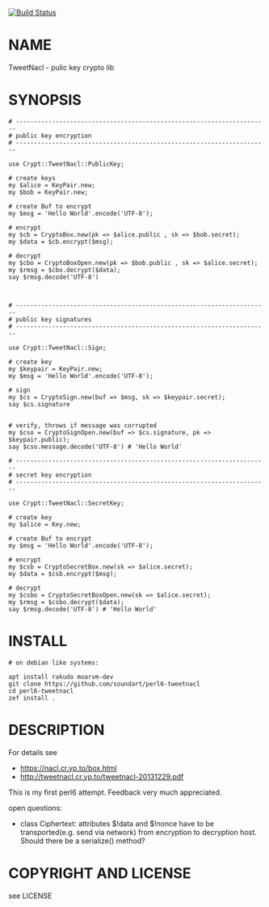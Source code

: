
[![Build Status](https://travis-ci.org/soundart/perl6-tweetnacl.svg?branch=master)](https://travis-ci.org/soundart/perl6-tweetnacl)

NAME
====

TweetNacl - pulic key crypto lib

SYNOPSIS
========

    # ----------------------------------------------------------------------
    # public key encryption
    # ----------------------------------------------------------------------

    use Crypt::TweetNacl::PublicKey;

    # create keys
    my $alice = KeyPair.new;
    my $bob = KeyPair.new;

    # create Buf to encrypt
    my $msg = 'Hello World'.encode('UTF-8');

    # encrypt
    my $cb = CryptoBox.new(pk => $alice.public , sk => $bob.secret);
    my $data = $cb.encrypt($msg);

    # decrypt
    my $cbo = CryptoBoxOpen.new(pk => $bob.public , sk => $alice.secret);
    my $rmsg = $cbo.decrypt($data);
    say $rmsg.decode('UTF-8')



    # ----------------------------------------------------------------------
    # public key signatures
    # ----------------------------------------------------------------------

    use Crypt::TweetNacl::Sign;

    # create key
    my $keypair = KeyPair.new;
    my $msg = 'Hello World'.encode('UTF-8');

    # sign
    my $cs = CryptoSign.new(buf => $msg, sk => $keypair.secret);
    say $cs.signature


    # verify, throws if message was corrupted
    my $cso = CryptoSignOpen.new(buf => $cs.signature, pk => $keypair.public);
    say $cso.message.decode('UTF-8') # 'Hello World'

    # ----------------------------------------------------------------------
    # secret key encryption
    # ----------------------------------------------------------------------

    use Crypt::TweetNacl::SecretKey;

    # create key
    my $alice = Key.new;

    # create Buf to encrypt
    my $msg = 'Hello World'.encode('UTF-8');

    # encrypt
    my $csb = CryptoSecretBox.new(sk => $alice.secret);
    my $data = $csb.encrypt($msg);

    # decrypt
    my $csbo = CryptoSecretBoxOpen.new(sk => $alice.secret);
    my $rmsg = $csbo.decrypt($data);
    say $rmsg.decode('UTF-8') # 'Hello World'




INSTALL
=======

    # on debian like systems:

    apt install rakudo moarvm-dev
    git clone https://github.com/soundart/perl6-tweetnacl
    cd perl6-tweetnacl
    zef install .

DESCRIPTION
===========

For details see
- https://nacl.cr.yp.to/box.html
- http://tweetnacl.cr.yp.to/tweetnacl-20131229.pdf

This is my first perl6 attempt. Feedback very much appreciated.

open questions:

- class Ciphertext: attributes $!data and $!nonce have to be
  transported(e.g. send via network) from encryption to
  decryption host. Should there be a serialize() method?

COPYRIGHT AND LICENSE
=====================

see LICENSE
